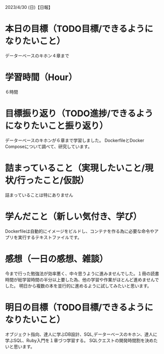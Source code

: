 2023/4/30 (日)【日報】

# 本日の目標（TODO目標/できるようになりたいこと）
  データーベースのキホン４章まで
# 学習時間（Hour）
  ６時間
# 目標振り返り（TODO進捗/できるようになりたいこと振り返り）
  データーベースのキホンが６章まで学習しました。
  DockerfileとDocker Composeについて調べて、研究しています。
# 詰まっていること（実現したいこと/現状/行ったこと/仮説）
  詰まっていることは特にありません
# 学んだこと（新しい気付き、学び）
  Dockerfileは自動的にイメージをビルドし、コンテナを作る為に必要な命令やアプリを実行するテキストファイルです。
# 感想（一日の感想、雑談）
  今まで行った勉強法が効率悪く、中々思うように進みませんでした。１冊の読書時間が総学習時間の半分以上要した為、他の学習や作業がほとんど進めませんでした。
  明日から複数の本を並行的に進めるように試してみたいと思います。
# 明日の目標（TODO目標/できるようになりたいこと）
  オブジェクト指向、達人に学ぶDB設計、SQL,データーベースのキホン、達人に学ぶSQL、Ruby入門を１章づつ学習する。
  SQLクエストの開発時間割を決めたいと思います。